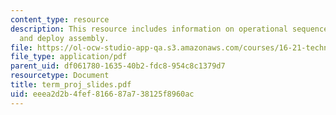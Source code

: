 ```yaml
---
content_type: resource
description: This resource includes information on operational sequence, design requirements,
  and deploy assembly.
file: https://ol-ocw-studio-app-qa.s3.amazonaws.com/courses/16-21-techniques-for-structural-analysis-and-design-spring-2005/eeea2d2b4fef816687a738125f8960ac_term_proj_slides.pdf
file_type: application/pdf
parent_uid: df061780-1635-40b2-fdc8-954c8c1379d7
resourcetype: Document
title: term_proj_slides.pdf
uid: eeea2d2b-4fef-8166-87a7-38125f8960ac
---
```

